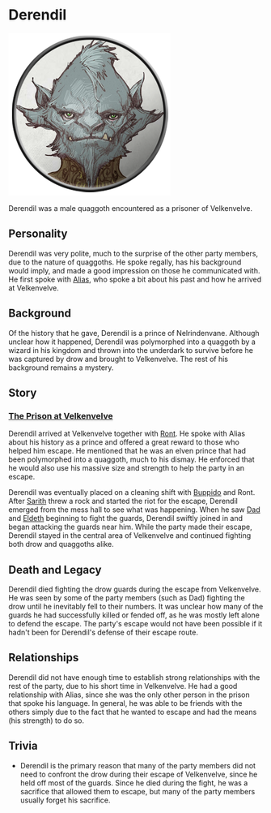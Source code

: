 # Derendil

![Derendil](Derendil.png)

Derendil was a male quaggoth encountered as a prisoner of Velkenvelve.

## Personality
Derendil was very polite, much to the surprise of the other party members, due to the nature of quaggoths. He spoke regally, has his background would imply, and made a good impression on those he communicated with. He first spoke with [Alias](../pcs/alias.md), who spoke a bit about his past and how he arrived at Velkenvelve. 

## Background
Of the history that he gave, Derendil is a prince of Nelrindenvane. Although unclear how it happened, Derendil was polymorphed into a quaggoth by a wizard in his kingdom and thrown into the underdark to survive before he was captured by drow and brought to Velkenvelve. The rest of his background remains a mystery.

## Story
### [The Prison at Velkenvelve](../../sessions/arc01/info.md)
Derendil arrived at Velkenvelve together with [Ront](ront.md). He spoke with Alias about his history as a prince and offered a great reward to those who helped him escape. He mentioned that he was an elven prince that had been polymorphed into a quaggoth, much to his dismay. He enforced that he would also use his massive size and strength to help the party in an escape.

Derendil was eventually placed on a cleaning shift with [Buppido](buppido.md) and Ront. After [Sarith](sarith.md) threw a rock and started the riot for the escape, Derendil emerged from the mess hall to see what was happening. When he saw [Dad](../pcs/dad.md) and [Eldeth](eldeth.md) beginning to fight the guards, Derendil swiftly joined in and began attacking the guards near him. While the party made their escape, Derendil stayed in the central area of Velkenvelve and continued fighting both drow and quaggoths alike.

## Death and Legacy
Derendil died fighting the drow guards during the escape from Velkenvelve. He was seen by some of the party members (such as Dad) fighting the drow until he inevitably fell to their numbers. It was unclear how many of the guards he had successfully killed or fended off, as he was mostly left alone to defend the escape. The party's escape would not have been possible if it hadn't been for Derendil's defense of their escape route.

## Relationships
Derendil did not have enough time to establish strong relationships with the rest of the party, due to his short time in Velkenvelve. He had a good relationship with Alias, since she was the only other person in the prison that spoke his language. In general, he was able to be friends with the others simply due to the fact that he wanted to escape and had the means (his strength) to do so.

## Trivia
* Derendil is the primary reason that many of the party members did not need to confront the drow during their escape of Velkenvelve, since he held off most of the guards. Since he died during the fight, he was a sacrifice that allowed them to escape, but many of the party members usually forget his sacrifice.
